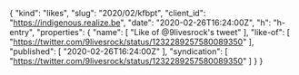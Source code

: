 {
  "kind": "likes",
  "slug": "2020/02/kfbpt",
  "client_id": "https://indigenous.realize.be",
  "date": "2020-02-26T16:24:00Z",
  "h": "h-entry",
  "properties": {
    "name": [
      "Like of @9livesrock's tweet"
    ],
    "like-of": [
      "https://twitter.com/9livesrock/status/1232289257580089350"
    ],
    "published": [
      "2020-02-26T16:24:00Z"
    ],
    "syndication": [
      "https://twitter.com/9livesrock/status/1232289257580089350"
    ]
  }
}
